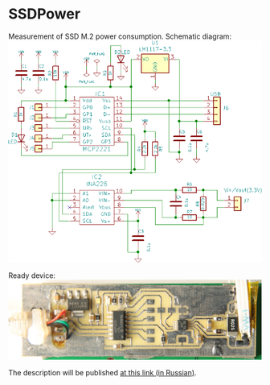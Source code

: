 # SSDPower
 Measurement of SSD M.2 power consumption.
 Schematic diagram:
 ![Schematic diagram](https://github.com/KAlexK/SSDPower/blob/main/pics/circuit.png)
 
 Ready device:
 ![Ready device](https://github.com/KAlexK/SSDPower/blob/main/pics/pcb.jpg)
 
 The description will be published [at this link (in Russian)](https://www.ixbt.com/data/ssd-power-test.html).
